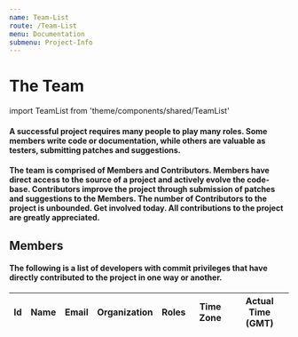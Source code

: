 ```yaml
---
name: Team-List
route: /Team-List
menu: Documentation
submenu: Project-Info 
---
```


# The Team

import TeamList from 'theme/components/shared/TeamList'

#### A successful project requires many people to play many roles. Some members write code or documentation, while others are valuable as testers, submitting patches and suggestions.
#### The team is comprised of Members and Contributors. Members have direct access to the source of a project and actively evolve the code-base. Contributors improve the project through submission of patches and suggestions to the Members. The number of Contributors to the project is unbounded. Get involved today. All contributions to the project are greatly appreciated.

## Members

#### The following is a list of developers with commit privileges that have directly contributed to the project in one way or another.


	
|Id |Name |Email |Organization |Roles |Time Zone |Actual Time (GMT)|
|:---:|:---:|:---:|:---:|:---:|:---:|:---:|

<TeamList/>